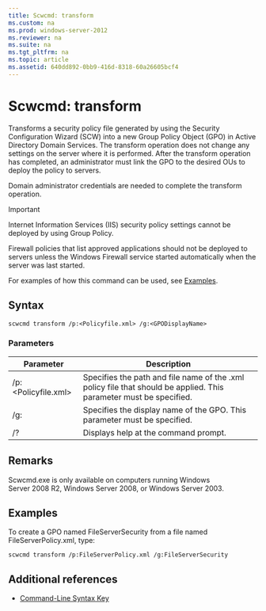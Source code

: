 ```yaml
---
title: Scwcmd: transform
ms.custom: na
ms.prod: windows-server-2012
ms.reviewer: na
ms.suite: na
ms.tgt_pltfrm: na
ms.topic: article
ms.assetid: 640dd892-0bb9-416d-8318-60a26605bcf4
---
```

# Scwcmd: transform
Transforms a security policy file generated by using the Security Configuration Wizard \(SCW\) into a new Group Policy Object \(GPO\) in Active Directory Domain Services. The transform operation does not change any settings on the server where it is performed. After the transform operation has completed, an administrator must link the GPO to the desired OUs to deploy the policy to servers.

Domain administrator credentials are needed to complete the transform operation.

> [!IMPORTANT]
> Internet Information Services \(IIS\) security policy settings cannot be deployed by using Group Policy.
> 
> Firewall policies that list approved applications should not be deployed to servers unless the Windows Firewall service started automatically when the server was last started.

For examples of how this command can be used, see [Examples](#BKMK_Examples).

## Syntax

```
scwcmd transform /p:<Policyfile.xml> /g:<GPODisplayName>
```

### Parameters

|Parameter|Description|
|-------------|---------------|
|\/p:<Policyfile.xml>|Specifies the path and file name of the .xml policy file that should be applied. This parameter must be specified.|
|\/g:<GPODisplayName>|Specifies the display name of the GPO. This parameter must be specified.|
|\/?|Displays help at the command prompt.|

## Remarks
Scwcmd.exe is only available on computers running Windows Server 2008 R2, Windows Server 2008, or Windows Server 2003.

## <a name="BKMK_Examples"></a>Examples
To create a GPO named FileServerSecurity from a file named FileServerPolicy.xml, type:

```
scwcmd transform /p:FileServerPolicy.xml /g:FileServerSecurity
```

## Additional references

-   [Command-Line Syntax Key](../Command-Line-Syntax-Key.md)


